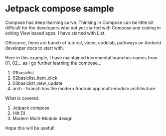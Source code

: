 # Jetpack compose sample

Compose has deep learning curve. Thinking in Compose can be little bit difficult for the developers who not yet started with Compose and coding in exiting View based apps. I have started with List.

Offcource, there are bunch of tutorial, video, codelab, pathways on Andorid developer docs to start with.

Here in this example, I have maintained incremental branches names from 01, 02,.. as I go further learning the compose...
1. 01basiclist
2. 02basiclist_item_click
3. 03basiclist_view_update
4. arch - branch has the modern Android app multi-module architecture.

What is covered.
1. Jetpack compose
2. Hilt DI
3. Modern Multi-Module design

Hope this will be useful!
